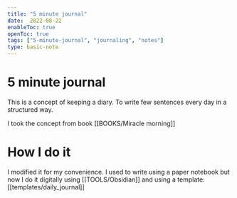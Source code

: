 ```yaml
---
title: "5 minute journal"
date:  2022-08-22
enableToc: true
openToc: true
tags: ["5-minute-journal", "journaling", "notes"]
type: basic-note
---
```

# 5 minute journal
This is a concept of keeping a diary. To write few sentences every day in a structured way.

I took the concept from book [[BOOKS/Miracle morning]]

# How I do it
I modified it for my convenience.
I used to write using a paper notebook but now I do it digitally using [[TOOLS/Obsidian]] and using a template: [[templates/daily_journal]]
